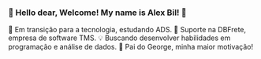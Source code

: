 ### 🐉 Hello dear, Welcome! My name is Alex Bil! 🤘
🚀 Em transição para a tecnologia, estudando ADS.
💼 Suporte na DBFrete, empresa de software TMS.
💡 Buscando desenvolver habilidades em programação e análise de dados.
👶 Pai do George, minha maior motivação!
